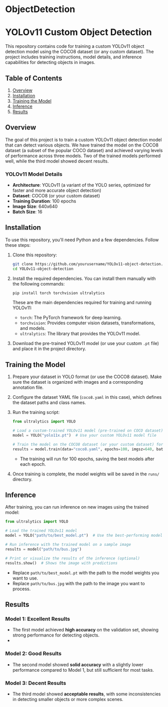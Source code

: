# ObjectDetection
# YOLOv11 Custom Object Detection

This repository contains code for training a custom YOLOv11 object detection model using the COCO8 dataset (or any custom dataset). The project includes training instructions, model details, and inference capabilities for detecting objects in images.

## Table of Contents
1. [Overview](#overview)
2. [Installation](#installation)
3. [Training the Model](#training-the-model)
4. [Inference](#inference)
5. [Results](#results)

## Overview

The goal of this project is to train a custom YOLOv11 object detection model that can detect various objects. We have trained the model on the COCO8 dataset (a subset of the popular COCO dataset) and achieved varying levels of performance across three models. Two of the trained models performed well, while the third model showed decent results.

### YOLOv11 Model Details
- **Architecture**: YOLOv11 (a variant of the YOLO series, optimized for faster and more accurate object detection)
- **Dataset**: COCO8 (or your custom dataset)
- **Training Duration**: 100 epochs
- **Image Size**: 640x640
- **Batch Size**: 16

## Installation

To use this repository, you'll need Python and a few dependencies. Follow these steps:

1. Clone this repository:
   ```bash
   git clone https://github.com/yourusername/YOLOv11-object-detection.git
   cd YOLOv11-object-detection
   ```

2. Install the required dependencies. You can install them manually with the following commands:

   ```bash
   pip install torch torchvision ultralytics
   ```

   These are the main dependencies required for training and running YOLOv11:
   - `torch`: The PyTorch framework for deep learning.
   - `torchvision`: Provides computer vision datasets, transformations, and models.
   - `ultralytics`: The library that provides the YOLOv11 model.

3. Download the pre-trained YOLOv11 model (or use your custom `.pt` file) and place it in the project directory.

## Training the Model

1. Prepare your dataset in YOLO format (or use the COCO8 dataset). Make sure the dataset is organized with images and a corresponding annotation file.

2. Configure the dataset YAML file (`coco8.yaml` in this case), which defines the dataset paths and class names.

3. Run the training script:
   ```python
   from ultralytics import YOLO

   # Load a custom-trained YOLOv11 model (pre-trained on COCO dataset)
   model = YOLO("yolo11x.pt")  # Use your custom YOLOv11 model file

   # Train the model on the COCO8 dataset (or your custom dataset) for 100 epochs with a batch size of 16
   results = model.train(data="coco8.yaml", epochs=100, imgsz=640, batch=16)
   ```

   - The training will run for 100 epochs, saving the best models after each epoch.

4. Once training is complete, the model weights will be saved in the `runs/` directory.

## Inference

After training, you can run inference on new images using the trained model:

```python
from ultralytics import YOLO

# Load the trained YOLOv11 model
model = YOLO("path/to/best_model.pt")  # Use the best-performing model

# Run inference with the trained model on a sample image
results = model("path/to/bus.jpg")

# Print or visualize the results of the inference (optional)
results.show()  # Shows the image with predictions
```

- Replace `path/to/best_model.pt` with the path to the model weights you want to use.
- Replace `path/to/bus.jpg` with the path to the image you want to process.

## Results

### Model 1: Excellent Results
- The first model achieved **high accuracy** on the validation set, showing strong performance for detecting objects.
- 

### Model 2: Good Results
- The second model showed **solid accuracy** with a slightly lower performance compared to Model 1, but still sufficient for most tasks.

### Model 3: Decent Results
- The third model showed **acceptable results**, with some inconsistencies in detecting smaller objects or more complex scenes.
